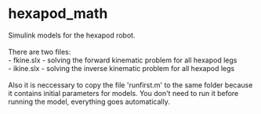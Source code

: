 # hexapod_math
Simulink models for the hexapod robot. <br>
<br>
There are two files: <br>
    - fkine.slx - solving the forward kinematic problem for all hexapod legs<br>
    - ikine.slx - solving the inverse kinematic problem for all hexapod legs<br>
    <br>
Also it is neccessary to copy the file 'runfirst.m' to the same folder because it contains initial parameters for models. You don't need to run it before running the model, everything goes automatically.
